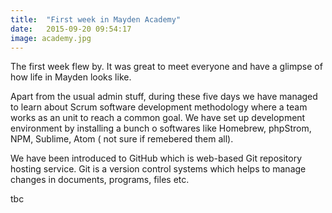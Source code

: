 ```yaml
---
title:  "First week in Mayden Academy"
date:   2015-09-20 09:54:17
image: academy.jpg
---
```

The first week flew by. It was great to meet everyone and have a glimpse of how life in Mayden looks like.

Apart from the usual admin stuff, during these five days we have managed to learn about Scrum software development methodology where a team works as an unit to reach a common goal. We have set up development environment by installing a bunch o softwares like Homebrew, phpStrom, NPM, Sublime, Atom ( not sure if remebered them all).

We have been introduced to GitHub which is web-based Git repository hosting service. Git is a version control systems which helps to manage changes in documents, programs, files etc.

tbc
